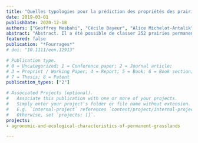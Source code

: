 ```yaml
---
title: "Quelles typologies pour la prédiction des propriétés des prairies permanentes ?"
date: 2019-03-01
publishDate: 2020-12-18
authors: ["Geoffrey Mesbahi", "Cécile Bayeur", "Alice Michelot-Antalik", "Sylvain Plantureux"]
abstract: "Abstract. Il a été possible de classer 252 prairies permanentes du massif vosgien selon 3 typologies (phytosociologique, agronomique et fonctionnelle). L’étude a comparé les capacités de ces typologies à prédire les propriétés des prairies via l’estimation de 14 propriétés agronomiques et écologiques. Les résultats montrent que la typologie agronomique seule est un bon prédicteur pour plusieurs propriétés (rendement, utilisation, richesse en familles, valeur pollinisateurs et altitude) mais que l’association de 2 ou 3 typologies permet d’améliorer la prédictibilité de certaines autres propriétés (par ex. la richesse floristique, la valeur pastorale ou la fertilité en utilisant les typologies agronomique et phytosociologique)."
featured: false
publication: "*Fourrages*"
# doi: "10.1111/een.12913"

# Publication type.
# 0 = Uncategorized; 1 = Conference paper; 2 = Journal article;
# 3 = Preprint / Working Paper; 4 = Report; 5 = Book; 6 = Book section;
# 7 = Thesis; 8 = Patent
publication_types: ["2"]

# Associated Projects (optional).
#   Associate this publication with one or more of your projects.
#   Simply enter your project's folder or file name without extension.
#   E.g. `internal-project` references `content/project/internal-project/index.md`.
#   Otherwise, set `projects: []`.
projects:
- agronomic-and-ecological-characteristics-of-permanent-grasslands

---
```

